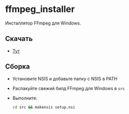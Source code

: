 # ffmpeg_installer

Инсталлятор FFmpeg для Windows.

## Скачать

- [Тут](https://github.com/SeryiBaran/ffmpeg_installer/releases/latest/download/sb_ffmpeg_setup.exe)

## Сборка

- Установите NSIS и добавьте папку с NSIS в PATH
- Распакуйте свежий билд FFmpeg для Windows в `src`
- Выполните:

  ```bash
  cd src && makensis setup.nsi
  ```
